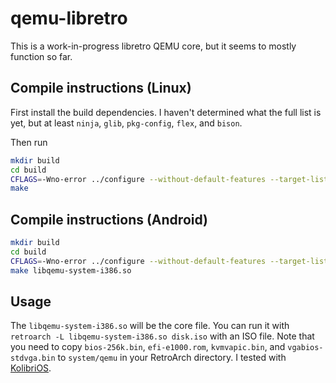 # qemu-libretro

This is a work-in-progress libretro QEMU core,
but it seems to mostly function so far.

## Compile instructions (Linux)

First install the build dependencies.
I haven't determined what the full list is yet,
but at least `ninja`, `glib`, `pkg-config`, `flex`, and `bison`.

Then run

```sh
mkdir build
cd build
CFLAGS=-Wno-error ../configure --without-default-features --target-list=i386-softmmu --glib=internal --zlib=internal --disable-pie --disable-fdt --enable-libretro --audio-drv-list=libretro --disable-sdl
make
```

## Compile instructions (Android)

```sh
mkdir build
cd build
CFLAGS=-Wno-error ../configure --without-default-features --target-list=i386-softmmu --glib=internal --zlib=internal --disable-pie --disable-fdt --enable-libretro --audio-drv-list=libretro --disable-sdl --cross-prefix=aarch64-linux-android- --cc=aarch64-linux-android30-clang --host-cc=gcc --cxx=aarch64-linux-android30-clang++
make libqemu-system-i386.so
```

## Usage

The `libqemu-system-i386.so` will be the core file.
You can run it with `retroarch -L libqemu-system-i386.so disk.iso` with an ISO file.
Note that you need to copy `bios-256k.bin`, `efi-e1000.rom`, `kvmvapic.bin`, and `vgabios-stdvga.bin` to `system/qemu` in your RetroArch directory.
I tested with [KolibriOS](https://builds.kolibrios.org/en_US/latest-iso.7z).
